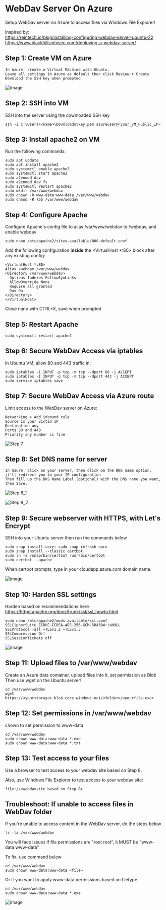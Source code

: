 # WebDav Server On Azure
Setup WebDav server on Azure to access files via Windows File Explorer!  

Inspired by:  
https://reintech.io/blog/installing-configuring-webdav-server-ubuntu-22  
https://www.blackhillsinfosec.com/deploying-a-webdav-server/

## Step 1: Create VM on Azure
```
In Azure, create a Virtual Machine with Ubuntu.
Leave all settings in Azure as default then click Review + Create
Download the SSH key when prompted
```
![image](https://github.com/benlee105/WebDavOnAzure/assets/62729308/246498dc-874f-4dff-a2d0-587d1e4f3e52)

## Step 2: SSH into VM
SSH into the server using the downloaded SSH key  
```
ssh -i C:\Users\<name>\Downloads\key.pem azureuser@<your_VM_Public_IP>
```  

## Step 3: Install apache2 on VM
Run the following commands:  
```
sudo apt update
sudo apt install apache2
sudo systemctl enable apache2
sudo systemctl start apache2
sudo a2enmod dav
sudo a2enmod dav_fs
sudo systemctl restart apache2
sudo mkdir /var/www/webdav
sudo chown -R www-data:www-data /var/www/webdav
sudo chmod -R 755 /var/www/webdav
```

## Step 4: Configure Apache
Configure Apache's config file to alias /var/www/webdav to /webdav, and enable webdav
```
sudo nano /etc/apache2/sites-available/000-default.conf
```

Add the following configuration **inside** the <VirtualHost *:80> block after any existing config:  
```
<VirtualHost *:80>
Alias /webdav /var/www/webdav
<Directory /var/www/webdav>
  Options Indexes FollowSymLinks
  AllowOverride None
  Require all granted
  Dav On
</Directory>
</VirtualHost>
```  
Close nano with CTRL+X, save when prompted.  

## Step 5: Restart Apache
```
sudo systemctl restart apache2
```

## Step 6: Secure WebDav Access via iptables
In Ubuntu VM, allow 80 and 443 traffic in:  

```
sudo iptables -I INPUT -p tcp -m tcp --dport 80 -j ACCEPT
sudo iptables -I INPUT -p tcp -m tcp --dport 443 -j ACCEPT
sudo service iptables save
```

## Step 7: Secure WebDav Access via Azure route
Limit access to the WebDav server on Azure:  

```
Networking > Add inbound rule
Source is your victim IP
Destination any
Ports 80 and 443
Priority any number is fine
```
![Step 7](https://github.com/benlee105/WebDavOnAzure/assets/62729308/46b126c7-0935-4bfc-8105-52604b94444c)


## Step 8: Set DNS name for server
```
In Azure, click on your server, then click on the DNS name option, it'll redirect you to your IP configuration
Then fill up the DNS Name Label (optional) with the DNS name you want, then Save.
```  
![Step 8_1](https://github.com/benlee105/WebDavOnAzure/assets/62729308/b532ab29-fe67-4030-bd6b-49281952b36e)
  
![Step 8_2](https://github.com/benlee105/WebDavOnAzure/assets/62729308/c0deee02-8be6-4932-ad50-d2e19139b335)


## Step 9: Secure webserver with HTTPS, with Let's Encrypt
SSH into your Ubuntu server then run the commands below  

```
sudo snap install core; sudo snap refresh core
sudo snap install --classic certbot
sudo ln -s /snap/bin/certbot /usr/bin/certbot
sudo certbot --apache
```  
When certbot prompts, type in your cloudapp.azure.com domain name.  

![image](https://github.com/benlee105/WebDavOnAzure/assets/62729308/4e6f5ace-ae36-4b95-868a-51e11fe3eb44)


## Step 10: Harden SSL settings
Harden based on recommendations here https://httpd.apache.org/docs/trunk/ssl/ssl_howto.html  
```
sudo nano /etc/apache2/mods-available/ssl.conf
SSLCipherSuite ECDHE-ECDSA-AES-256-GCM-SHA384:!aNULL
SSLProtocol -all +TLSv1.2 +TLSv1.3
SSLCompression Off
SSLSessionTickets off
```
![image](https://github.com/benlee105/WebDavOnAzure/assets/62729308/acc85449-698d-4998-84b1-039f47693e4c)


## Step 11: Upload files to /var/www/webdav
Create an Azure data container, upload files into it, set permission as Blob  
Then use wget on the Ubuntu server!  
  
```
cd /var/www/webdav
wget https://<yourstorage>.blob.core.windows.net/<folder>/<yourfile.exe>
```  

## Step 12: Set permissions in /var/www/webdav
chown to set permission to www-data  

```
cd /var/www/webdav
sudo chown www-data:www-data *.exe
sudo chown www-data:www-data *.txt
```

## Step 13: Test access to your files
Use a browser to test access to your webdav site based on Step 8.  

Also, use Windows File Explorer to test access to your webdav site:  
```
file://<webdavsite based on Step 8>
```

## Troubleshoot: If unable to access files in WebDav folder
If you're unable to access content in the WebDav server, do the steps below  

```
ls -la /var/www/webdav
```
You will face issues if file permissions are "root root", it MUST be "www-data www-data"  

To fix, use command below  
```
cd /var/www/webdav
sudo chown www-data:www-data <file>
```  

Or if you want to apply www-data permissions based on filetype  
```
cd /var/www/webdav
sudo chown www-data:www-data *.exe
```
![image](https://github.com/benlee105/WebDavOnAzure/assets/62729308/d93152de-ebaa-414b-a7ed-825e82aa3364)
